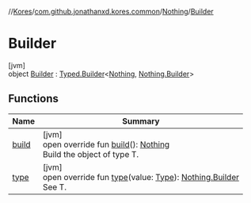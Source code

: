 //[Kores](../../../../index.md)/[com.github.jonathanxd.kores.common](../../index.md)/[Nothing](../index.md)/[Builder](index.md)

# Builder

[jvm]\
object [Builder](index.md) : [Typed.Builder](../../../com.github.jonathanxd.kores.base/-typed/-builder/index.md)<[Nothing](../index.md), [Nothing.Builder](index.md)>

## Functions

| Name | Summary |
|---|---|
| [build](build.md) | [jvm]<br>open override fun [build](build.md)(): [Nothing](../index.md)<br>Build the object of type T. |
| [type](type.md) | [jvm]<br>open override fun [type](type.md)(value: [Type](https://docs.oracle.com/javase/8/docs/api/java/lang/reflect/Type.html)): [Nothing.Builder](index.md)<br>See T. |

